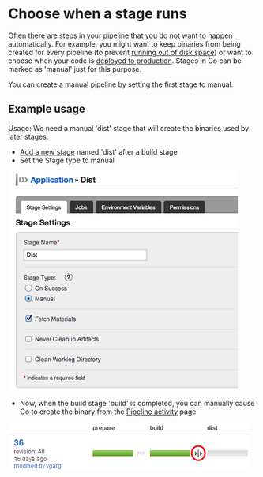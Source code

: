 # Choose when a stage runs

Often there are steps in your [pipeline](../introduction/concepts_in_go.md) that you do not want to happen automatically. For example, you might want to keep binaries from being created for every pipeline (to prevent [running out of disk space](../faq/admin_out_of_disk_space.md)) or want to choose when your code is [deployed to production](../faq/rm_deploy_to_environment.md). Stages in Go can be marked as 'manual' just for this purpose.

You can create a manual pipeline by setting the first stage to manual.

## Example usage

Usage: We need a manual 'dist' stage that will create the binaries used by later stages.

-   [Add a new stage](admin_add_stage.md) named 'dist' after a build stage
-   Set the Stage type to manual

![Set stage type to "Manual"](../resources/images/1_add_approval_tag.png)

-   Now, when the build stage 'build' is completed, you can manually cause Go to create the binary from the [Pipeline activity](../navigation/pipeline_activity_page.md) page

![Manual gate](../resources/images/2_click_manual.png)
